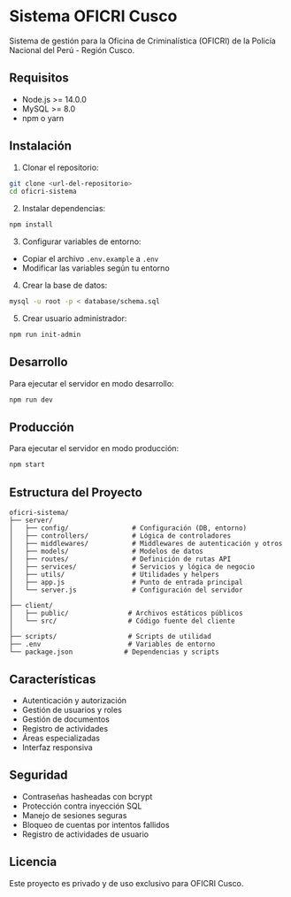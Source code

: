 # Sistema OFICRI Cusco

Sistema de gestión para la Oficina de Criminalística (OFICRI) de la Policía Nacional del Perú - Región Cusco.

## Requisitos

- Node.js >= 14.0.0
- MySQL >= 8.0
- npm o yarn

## Instalación

1. Clonar el repositorio:
```bash
git clone <url-del-repositorio>
cd oficri-sistema
```

2. Instalar dependencias:
```bash
npm install
```

3. Configurar variables de entorno:
- Copiar el archivo `.env.example` a `.env`
- Modificar las variables según tu entorno

4. Crear la base de datos:
```bash
mysql -u root -p < database/schema.sql
```

5. Crear usuario administrador:
```bash
npm run init-admin
```

## Desarrollo

Para ejecutar el servidor en modo desarrollo:
```bash
npm run dev
```

## Producción

Para ejecutar el servidor en modo producción:
```bash
npm start
```

## Estructura del Proyecto

```
oficri-sistema/
├── server/
│   ├── config/                # Configuración (DB, entorno)
│   ├── controllers/           # Lógica de controladores
│   ├── middlewares/           # Middlewares de autenticación y otros
│   ├── models/                # Modelos de datos
│   ├── routes/                # Definición de rutas API
│   ├── services/              # Servicios y lógica de negocio
│   ├── utils/                 # Utilidades y helpers
│   ├── app.js                 # Punto de entrada principal
│   └── server.js              # Configuración del servidor
│
├── client/
│   ├── public/               # Archivos estáticos públicos
│   └── src/                  # Código fuente del cliente
│
├── scripts/                  # Scripts de utilidad
├── .env                      # Variables de entorno
└── package.json             # Dependencias y scripts
```

## Características

- Autenticación y autorización
- Gestión de usuarios y roles
- Gestión de documentos
- Registro de actividades
- Áreas especializadas
- Interfaz responsiva

## Seguridad

- Contraseñas hasheadas con bcrypt
- Protección contra inyección SQL
- Manejo de sesiones seguras
- Bloqueo de cuentas por intentos fallidos
- Registro de actividades de usuario

## Licencia

Este proyecto es privado y de uso exclusivo para OFICRI Cusco.

